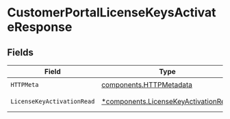 # CustomerPortalLicenseKeysActivateResponse


## Fields

| Field                                                                                       | Type                                                                                        | Required                                                                                    | Description                                                                                 |
| ------------------------------------------------------------------------------------------- | ------------------------------------------------------------------------------------------- | ------------------------------------------------------------------------------------------- | ------------------------------------------------------------------------------------------- |
| `HTTPMeta`                                                                                  | [components.HTTPMetadata](../../models/components/httpmetadata.md)                          | :heavy_check_mark:                                                                          | N/A                                                                                         |
| `LicenseKeyActivationRead`                                                                  | [*components.LicenseKeyActivationRead](../../models/components/licensekeyactivationread.md) | :heavy_minus_sign:                                                                          | Successful Response                                                                         |